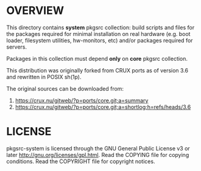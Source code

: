 OVERVIEW
========

This directory contains **system** pkgsrc collection: build scripts and files
for the packages required for minimal installation on real hardware (e.g. boot
loader, filesystem utilities, hw-monitors, etc) and/or packages required
for servers.

Packages in this collection must depend **only** on **core** pkgsrc collection.

This distribution was originally forked from CRUX ports as of version 3.6 and
rewritten in POSIX sh(1p).

The original sources can be downloaded from:
1. https://crux.nu/gitweb/?p=ports/core.git;a=summary
2. https://crux.nu/gitweb/?p=ports/core.git;a=shortlog;h=refs/heads/3.6


LICENSE
=======

pkgsrc-system is licensed through the GNU General Public License v3 or later
<http://gnu.org/licenses/gpl.html>.
Read the COPYING file for copying conditions.
Read the COPYRIGHT file for copyright notices.
